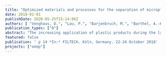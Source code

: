 ```yaml
---
title: "Optimized materials and processes for the separation of microplastic from the water cycle - OEMP"
date: 2018-01-01
publishDate: 2020-05-25T15:14:06Z
authors: [ "Venghaus, D.", "Lau, P.", "Barjenbruch, M.", "Barthel, A.-K.", "Ricking, M.", "Bannick, C. G.", "jaehrig", "Goedecke, C.", "Braun, U.", "Grabbe, U.", "Knefel, M.", "Reber, S.", "Schmitt, T." ]
publication_types: ["0"]
abstract: "The increasing application of plastic products during the last 60 years, entailed an undesirable plastic input to the environment. Small plastic particles (microplastic) are able to reach the water cycle by households and urban areas. Microplastics are defined as particles with smaller than 5 mm and could be subdivided into two groups. Primary microplastics are engineered materials used as product additives for cosmetics, peelings and cleaning agents. Secondary microplastics are produced from the embrittlement of common plastic products, due to physical, chemical or biological degradation processes.The project “Optimized materials and processes for the separation of microplastic from the water cycle” – OEMP founded by the German Bmbf intends the development of new restraining materials and separation processes of various microplastic particles (different in size, shape, type of plastic). Different entry pathways of the urban water cycle in city areas (effluent from wastewater treatment plants, combined sewer overflows, street drainage) are investigated for the purposes of optimized technical approaches, to ensure a sustainable water economy with high class standards in protection of the surface waters. Therefore, a proper assurance is needed, that examines the different technical and natural systems with regard to their retention qualities. An integrant is an evaluable methodology for sampling and analytics of microplastic, as well as a first benchmark of the purification processes, which are developed during the project OEMP. For the effluent of the wastewater treatment plant high performance filtration materials were developed. The first field tests are evaluated and show relevant reduction of suspended solids. The cloth filtration media and for sieve filtration show a removal efficiency of more than 70 % for the Materials down to 20 microns. Further test with pore size materials down to 6 microns will follow. The following figures explain the principle of the cloth filtration media and the sieve filtration. For the fine materials fare higher reduction rates are expected. To analyze the samples a thermal extraction method was developed as well as a sampling technique for high sampling volumes up to 2 m3 to measure the amount of microplastics in the frictions of 500, 100, 50, and 6 microns. Plastics and microplastics will be preserved in the environment for many years, therefore systematic studies in the field of urban water management are reasonable. To implement promising technics for separating microplastics from the effluent of wastewater treatment plant and mixes sewage water at existing infrastructure the municipality, the industry, the research and the citizen/consumer are requested to collaborate. The Project OEMP is founded by the German Bmbf: MachWas – Materialien für eine nachhaltige Wasserwirtschaft“"
featured: false
publication: ' p 14 *In:* FILTECH. Köln, Germany. 22-24 October 2018'
projects: ["oemp"]
---
```


